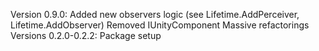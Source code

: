 Version 0.9.0:
    Added new observers logic (see Lifetime.AddPerceiver, Lifetime.AddObserver)
    Removed IUnityComponent
    Massive refactorings
Versions 0.2.0-0.2.2:
    Package setup